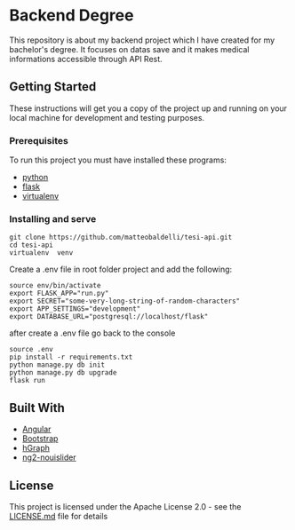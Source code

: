 # Backend Degree

This repository is about my backend project which I have created for my bachelor's degree. It focuses on datas save and it makes medical informations accessible through API Rest.
## Getting Started

These instructions will get you a copy of the project up and running on your local machine for development and testing purposes.

### Prerequisites

To run this project you must have installed these programs:
* [python](https://www.python.org/)
* [flask](https://github.com/pallets/flask)
* [virtualenv](https://github.com/pypa/virtualenv)

### Installing and serve

```
git clone https://github.com/matteobaldelli/tesi-api.git
cd tesi-api
virtualenv  venv
```

Create a .env file in root folder project and add the following:

```
source env/bin/activate
export FLASK_APP="run.py"
export SECRET="some-very-long-string-of-random-characters"
export APP_SETTINGS="development"
export DATABASE_URL="postgresql://localhost/flask"

```
after create a .env file go back to the console

```
source .env
pip install -r requirements.txt
python manage.py db init
python manage.py db upgrade
flask run
```

## Built With

* [Angular](https://github.com/angular/angular)
* [Bootstrap](https://github.com/twbs/bootstrap)
* [hGraph](https://github.com/goinvo/hGraph)
* [ng2-nouislider](https://github.com/tb/ng2-nouislider)

## License

This project is licensed under the Apache License 2.0 - see the [LICENSE.md](LICENSE.md) file for details
